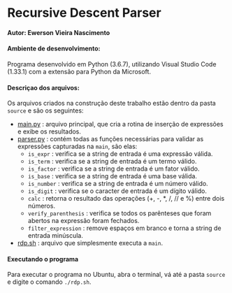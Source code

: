 # Recursive Descent Parser

#### Autor: Ewerson Vieira Nascimento

#### Ambiente de desenvolvimento:
Programa desenvolvido em Python (3.6.7), utilizando Visual Studio Code (1.33.1) com a extensão para Python da Microsoft.

#### Descriçao dos arquivos:
Os arquivos criados na construção deste trabalho estão dentro da pasta ``source`` e são os seguintes:
- [main.py](source/main.py) : arquivo principal, que cria a rotina de inserção de expressões e exibe os resultados.
- [parser.py](source/parser.py) : contém todas as funções necessárias para validar as expressões capturadas na ``main``, são elas:
    - ``is_expr`` : verifica se a string de entrada é uma expressão válida.
    - ``is_term`` : verifica se a string de entrada é um termo válido.
    - ``is_factor`` : verifica se a string de entrada é um fator válido.
    - ``is_base`` : verifica se a string de entrada é uma base válida.
    - ``is_number`` : verifica se a string de entrada é um número válido.
    - ``is_digit`` : verifica se o caracter de entrada é um dígito válido.
    - ``calc`` : retorna o resultado das operações (+, -, *, /, // e %) entre dois números.
    - ``verify_parenthesis`` : verifica se todos os parênteses que foram abertos na expressão foram fechados.
    - ``filter_expression`` : remove espaços em branco e torna a string de entrada minúscula.
- [rdp.sh](source/rdp.sh) : arquivo que simplesmente executa a ``main``.

#### Executando o programa
Para executar o programa no Ubuntu, abra o terminal, vá até a pasta ``source`` e digite o comando ``./rdp.sh``.